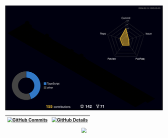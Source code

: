 


![Status](./profile-3d-contrib/profile-night-rainbow.svg)

| [![GitHub Commits](http://github-profile-summary-cards.vercel.app/api/cards/productive-time?username=httpE2Barao&theme=dracula&utcOffset=-3)](https://github.com/httpE2Barao) | [![GitHub Details](http://github-profile-summary-cards.vercel.app/api/cards/profile-details?username=httpE2Barao&theme=dracula)](https://github.com/httpE2Barao) |
| ----------- | ----------- |

<div align="center">
  <img src="https://skillicons.dev/icons?i=git,vscode,javascript,typescript,css,html,react,next,tailwind,sass,nodejs,express,nest,vue,docker,figma,github,jest,materialui,linux,postman,styledcomponents,vercel,vite,bootstrap,mongodb,postgres,discord,linkedin,instagram" />
</div>



